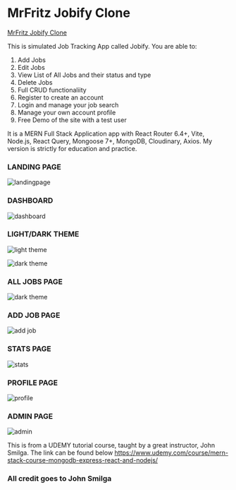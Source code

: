 # MrFritz Jobify Clone #
[MrFritz Jobify Clone](https://mrfritz-jobify.onrender.com//)

This is simulated Job Tracking App called Jobify. 
You are able to:
         
1. Add Jobs
2. Edit Jobs
3. View List of All Jobs and their status and type
4. Delete Jobs 
5. Full CRUD functionaliity
6. Register to create an account
7. Login and manage your job search
8. Manage your own account profile
9. Free Demo of the site with a test user

It is a MERN Full Stack Application app with React Router 6.4+, Vite, Node.js,
React Query, Mongoose 7+, MongoDB, Cloudinary, Axios. 
My version is strictly for education and practice.

### LANDING PAGE
![landingpage](https://github.com/mrfritzg/jobify/assets/25967991/45c899c7-fa70-4153-8140-adb976d92885)

### DASHBOARD
![dashboard](https://github.com/mrfritzg/jobify/assets/25967991/aaa2d4ca-409f-4773-90b7-86bd5eaba6d1)

### LIGHT/DARK THEME
![light theme](https://github.com/mrfritzg/jobify/assets/25967991/e72bde36-a827-4315-bed4-ca42e9f27f59)

![dark theme](https://github.com/mrfritzg/jobify/assets/25967991/e6e27988-5354-4f0f-8264-7b1c5b62cff3)

### ALL JOBS PAGE
![dark theme](https://github.com/mrfritzg/jobify/assets/25967991/525c8405-9a79-4c59-bb17-92fb49f60afc)

### ADD JOB PAGE
![add job](https://github.com/mrfritzg/jobify/assets/25967991/c0e28d58-6284-470f-b178-0bc296569eae)

### STATS PAGE
![stats](https://github.com/mrfritzg/jobify/assets/25967991/dfc5ec0d-a31a-49c8-9eae-00c5e4148470)

### PROFILE PAGE
![profile](https://github.com/mrfritzg/jobify/assets/25967991/50b06659-c5c8-4489-af4c-951adc719c64)

### ADMIN PAGE
![admin](https://github.com/mrfritzg/jobify/assets/25967991/ee596e5f-e77c-4487-8445-1fddde6b307f)


This is from a UDEMY tutorial course, taught by a great instructor, John Smilga.
The link can be found below https://www.udemy.com/course/mern-stack-course-mongodb-express-react-and-nodejs/
### All credit goes to John Smilga
